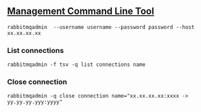 ## [Management Command Line Tool](https://www.rabbitmq.com/management-cli.html)

```
rabbitmqadmin  --username username --password password --host xx.xx.xx.xx
```

### List connections

```
rabbitmqadmin -f tsv -q list connections name
```

### Close connection


```
rabbitmqadmin -q close connection name="xx.xx.xx.xx:xxxx -> yy.yy.yy.yyy:yyyy"
```
